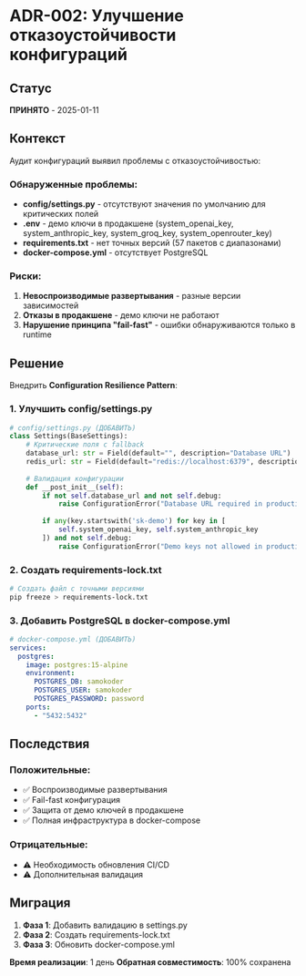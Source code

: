 # ADR-002: Улучшение отказоустойчивости конфигураций

## Статус
**ПРИНЯТО** - 2025-01-11

## Контекст
Аудит конфигураций выявил проблемы с отказоустойчивостью:

### Обнаруженные проблемы:
- **config/settings.py** - отсутствуют значения по умолчанию для критических полей
- **.env** - демо ключи в продакшене (system_openai_key, system_anthropic_key, system_groq_key, system_openrouter_key)
- **requirements.txt** - нет точных версий (57 пакетов с диапазонами)
- **docker-compose.yml** - отсутствует PostgreSQL

### Риски:
1. **Невоспроизводимые развертывания** - разные версии зависимостей
2. **Отказы в продакшене** - демо ключи не работают
3. **Нарушение принципа "fail-fast"** - ошибки обнаруживаются только в runtime

## Решение
Внедрить **Configuration Resilience Pattern**:

### 1. Улучшить config/settings.py
```python
# config/settings.py (ДОБАВИТЬ)
class Settings(BaseSettings):
    # Критические поля с fallback
    database_url: str = Field(default="", description="Database URL")
    redis_url: str = Field(default="redis://localhost:6379", description="Redis URL")
    
    # Валидация конфигурации
    def __post_init__(self):
        if not self.database_url and not self.debug:
            raise ConfigurationError("Database URL required in production")
        
        if any(key.startswith('sk-demo') for key in [
            self.system_openai_key, self.system_anthropic_key
        ]) and not self.debug:
            raise ConfigurationError("Demo keys not allowed in production")
```

### 2. Создать requirements-lock.txt
```bash
# Создать файл с точными версиями
pip freeze > requirements-lock.txt
```

### 3. Добавить PostgreSQL в docker-compose.yml
```yaml
# docker-compose.yml (ДОБАВИТЬ)
services:
  postgres:
    image: postgres:15-alpine
    environment:
      POSTGRES_DB: samokoder
      POSTGRES_USER: samokoder
      POSTGRES_PASSWORD: password
    ports:
      - "5432:5432"
```

## Последствия
### Положительные:
- ✅ Воспроизводимые развертывания
- ✅ Fail-fast конфигурация
- ✅ Защита от демо ключей в продакшене
- ✅ Полная инфраструктура в docker-compose

### Отрицательные:
- ⚠️ Необходимость обновления CI/CD
- ⚠️ Дополнительная валидация

## Миграция
1. **Фаза 1**: Добавить валидацию в settings.py
2. **Фаза 2**: Создать requirements-lock.txt
3. **Фаза 3**: Обновить docker-compose.yml

**Время реализации**: 1 день
**Обратная совместимость**: 100% сохранена